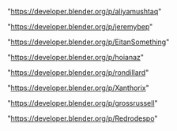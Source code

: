 "https://developer.blender.org/p/aliyamushtaq"

"https://developer.blender.org/p/jeremybep"

"https://developer.blender.org/p/EitanSomething"

"https://developer.blender.org/p/hoianaz"

"https://developer.blender.org/p/rondillard"

"https://developer.blender.org/p/Xanthorix"

 
"https://developer.blender.org/p/grossrussell"


"https://developer.blender.org/p/Redrodespo"


 
